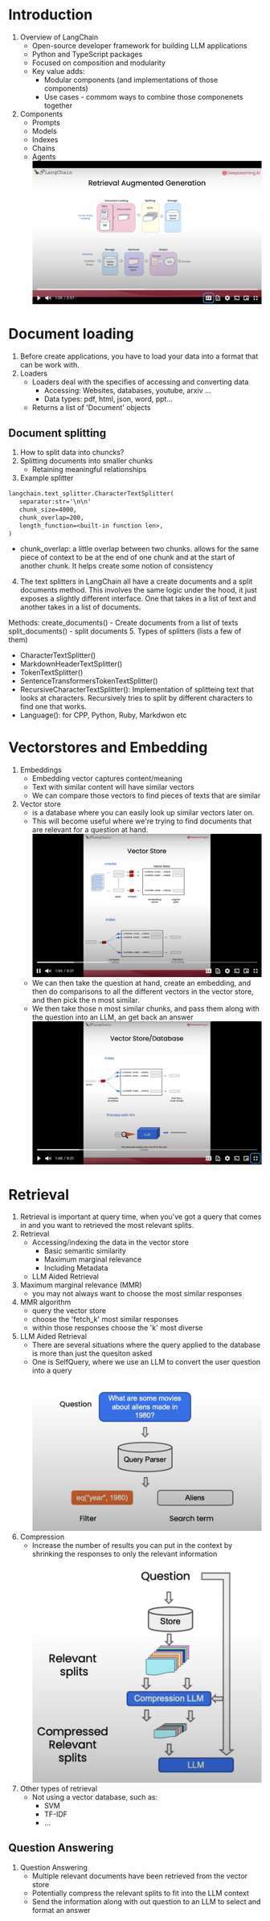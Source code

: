 # Introduction 
1. Overview of LangChain
   - Open-source developer framework for building LLM applications
   - Python and TypeScript packages
   - Focused on composition and modularity
   - Key value adds:
     + Modular components (and implementations of those components)
     + Use cases - commom ways to combine those componenets together
2. Components
   - Prompts
   - Models
   - Indexes
   - Chains
   - Agents
![image](https://github.com/FionaYuY/LangChain_chat_with_your_data_notes/blob/03d792a22b260c3f9c8748fe23c66fd52c54661f/RAG.png)

# Document loading 
1. Before create applications, you have to load your data into a format that can be work with.
2. Loaders
   - Loaders deal with the specifies of accessing and converting data
     + Accessing: Websites, databases, youtube, arxiv ...
     + Data types: pdf, html, json, word, ppt...
   - Returns a list of 'Document' objects

## Document splitting
1. How to split data into chuncks?
2. Splitting documents into smaller chunks
   - Retaining meaningful relationships
3. Example splitter

```
langchain.text_splitter.CharacterTextSplitter(
   separator:str='\n\n'
   chunk_size=4000,
   chunk_overlap=200,
   length_function=<built-in function len>,
)
```
   - chunk_overlap: a little overlap between two chunks. allows for the same piece of context to be at the end of one chunk and at the start of another chunk. It helps create some notion of consistency
4. The text splitters in LangChain all have a create documents and a split documents method. This involves the same logic under the hood, it just exposes a slightly different interface. One that takes in a list of text and another takes in a list of documents.

Methods:
create_documents() - Create documents from a list of texts
split_documents() - split documents
5. Types of splitters (lists a few of them)
   - CharacterTextSplitter()
   - MarkdownHeaderTextSplitter()
   - TokenTextSplitter()
   - SentenceTransformersTokenTextSplitter()
   - RecursiveCharacterTextSplitter(): Implementation of splitteing text that looks at characters. Recursively tries to split by different characters to find one that works.
   - Language(): for CPP, Python, Ruby, Markdwon etc

# Vectorstores and Embedding 
1. Embeddings
   - Embedding vector captures content/meaning
   - Text with similar content will have similar vectors
   - We can compare those vectors to find pieces of texts that are similar
2. Vector store
   - is a database where you can easily look up similar vectors later on.
   - This will become useful where we're trying to find documents that are relevant for a question at hand.
![image](https://github.com/FionaYuY/LangChain_chat_with_your_data_notes/blob/eace526aa4ab9764d9cd976a715b4171f625a582/VectorStore.png)
   - We can then take the question at hand, create an embedding, and then do comparisons to all the different vectors in the vector store, and then pick the n most similar.
   - We then take those n most similar chunks, and pass them along with the question into an LLM, an get back an answer
![image](https://github.com/FionaYuY/LangChain_chat_with_your_data_notes/blob/2840aa8cb3fb93f0b21a9232d0de19639501a239/VectorStore_and_Database.png)

# Retrieval
1. Retrieval is important at query time, when you've got a query that comes in and you want to retrieved the most relevant splits.
2. Retrieval
   - Accessing/indexing the data in the vector store
     + Basic semantic similarity
     + Maximum marginal relevance
     + Including Metadata
   - LLM Aided Retrieval
3. Maximum marginal relevance (MMR)
   - you may not always want to choose the most similar responses
4. MMR algorithm
   - query the vector store
   - choose the 'fetch_k' most similar responses
   - within those responses choose the 'k' most diverse
5. LLM Aided Retrieval
   - There are several situations where the query applied to the database is more than just the quesiton asked
   - One is SelfQuery, where we use an LLM to convert the user question into a query
![image](https://github.com/FionaYuY/LangChain_chat_with_your_data_notes/blob/dcee8c7adff177a69f912b5b9a95abf1405454cc/LLM_Aided_Retrieval.png)
6. Compression
   - Increase the number of results you can put in the context by shrinking the responses to only the relevant information
![image](https://github.com/FionaYuY/LangChain_chat_with_your_data_notes/blob/57207de7ffc4d6672ccf54c168dcbbb342adc8d0/screenshots/Compression.png)
7. Other types of retrieval
   - Not using a vector database, such as:
     + SVM
     + TF-IDF
     + ...

## Question Answering
1. Question Answering
   - Multiple relevant documents have been retrieved from the vector store
   - Potentially compress the relevant splits to fit into the LLM context
   - Send the information along with out question to an LLM to select and format an answer







